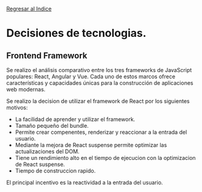 [Regresar al Indice](../proyecto.md)

# Decisiones de tecnologias.

## Frontend Framework

Se realizo el análisis comparativo entre los tres frameworks de JavaScript populares: React, Angular y Vue. Cada uno de estos marcos ofrece características y capacidades únicas para la construcción de aplicaciones web modernas.

Se realizo la decision de utilizar el framework de React por los siguientes motivos:

* La facilidad de aprender y utilizar el framework.
* Tamaño pequeño del bundle.
* Permite crear compenentes, renderizar y reaccionar a la entrada del usuario.
* Mediante la mejora de React suspense permite optimizar las actualizaciones del DOM.
* Tiene un rendimiento alto en el tiempo de ejecucion con la optimizacion de React suspense.
* Tiempo de construccion rapido.

El principal incentivo es la reactividad a la entrada del usuario.